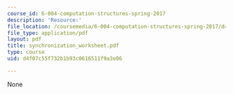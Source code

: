 ```yaml
---
course_id: 6-004-computation-structures-spring-2017
description: 'Resource:'
file_location: /coursemedia/6-004-computation-structures-spring-2017/d4f07c55f732b1b93c0616511f9a3e06_synchronization_worksheet.pdf
file_type: application/pdf
layout: pdf
title: synchronization_worksheet.pdf
type: course
uid: d4f07c55f732b1b93c0616511f9a3e06

---
```

None